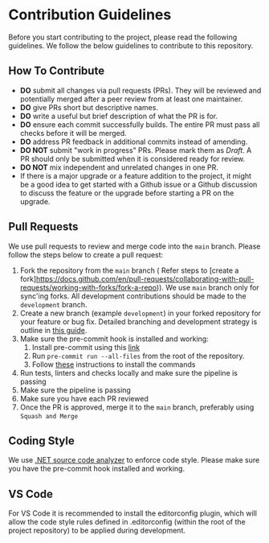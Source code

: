 # Contribution Guidelines

Before you start contributing to the project, please read the following guidelines. We follow the below guidelines to contribute to this repository.

## How To Contribute

* **DO** submit all changes via pull requests (PRs). They will be reviewed and potentially merged after a peer review from at least one maintainer.
* **DO** give PRs short but descriptive names.
* **DO** write a useful but brief description of what the PR is for.
* **DO** ensure each commit successfully builds. The entire PR must pass all checks before it will be merged.
* **DO** address PR feedback in additional commits instead of amending.
* **DO NOT** submit "work in progress" PRs. Please mark them as *Draft*. A PR should only be submitted when it is considered ready for review.
* **DO NOT** mix independent and unrelated changes in one PR.
* If there is a major upgrade or a feature addition to the project, it might be a good idea to get started with a Github issue or a Github discussion to discuss the feature or the upgrade before starting a PR on the upgrade.

## Pull Requests

We use pull requests to review and merge code into the `main` branch.
Please follow the steps below to create a pull request:

1. Fork the repository from the `main` branch ( Refer steps to [create a fork]https://docs.github.com/en/pull-requests/collaborating-with-pull-requests/working-with-forks/fork-a-repo)). We use `main` branch only for sync'ing forks. All development contributions should be made to the `development` branch.
1. Create a new branch (example `development`) in your forked repository for your feature or bug fix. Detailed branching and development strategy is outline in [this guide](docs/setup-guide.md#diagram-for-forking-and-syncing).
1. Make sure the pre-commit hook is installed and working:
   1. Install pre-commit using this [link](https://pre-commit.com/#installation)
   1. Run `pre-commit run --all-files` from the root of the repository.
   1. Follow [these](https://github.com/pocc/pre-commit-hooks?tab=readme-ov-file#information-about-the-commands) instructions to install the commands
1. Run tests, linters and checks locally and make sure the pipeline is passing
1. Make sure the pipeline is passing
1. Make sure you have each PR reviewed
1. Once the PR is approved, merge it to the `main` branch, preferably using `Squash and Merge`

## Coding Style

We use [.NET source code analyzer](https://learn.microsoft.com/en-us/dotnet/fundamentals/code-analysis/overview?tabs=net-8) to enforce code style.
Please make sure you have the pre-commit hook installed and working.

## VS Code

For VS Code it is recommended to install the editorconfig plugin, which will allow the code style rules defined in .editorconfig (within the root of the project repository) to be applied during development.
